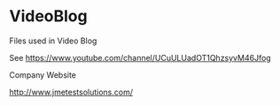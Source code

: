 # VideoBlog
Files used in Video Blog

See
https://www.youtube.com/channel/UCuULUadOT1QhzsyvM46Jfog


Company Website

http://www.jmetestsolutions.com/

